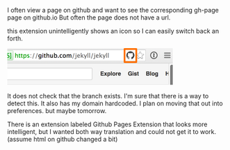 I often view a page on github and want to see the corresponding gh-page page on github.io
But often the page does not have a url.

this extension unintelligently shows an icon so I can easily switch back an forth.

![screenshot](screenshots/ghpages.png)

It does not check that the branch exists. I'm sure that there is a way to detect this.
It also has my domain hardcoded. I plan on moving that out into preferences. but maybe tomorrow.

There is an extension labeled Github Pages Extension that looks more intelligent, but I wanted both way translation and could not get it to work. (assume html on github changed a bit)
